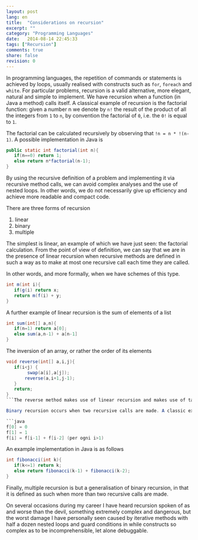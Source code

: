 ```yaml
---
layout: post
lang: en
title:  "Considerations on recursion"
excerpt: ""
category: "Programming Languages"
date:   2014-08-14 22:45:33
tags: ["Recursion"]
comments: true
share: false
revision: 0
---
```



In programming languages, the repetition of commands or statements is achieved by loops, usually realised with constructs such as `for`, `foreach` and `white`. For particular problems, recursion is a valid alternative, more elegant, natural and simple to implement.
We have recursion when a function (in Java a method) calls itself.
A classical example of recursion is the factorial function: given a number n we denote by `n!` the result of the product of all the integers from `1` to `n`, by convention the factorial of `0`, i.e. the `0!` is equal to `1`.

The factorial can be calculated recursively by observing that `!n = n * !(n-1)`.
A possible implementation in Java is

```java
public static int factorial(int n){
   if(n==0) return 1;
   else return n*factorial(n-1);
}
```

By using the recursive definition of a problem and implementing it via recursive method calls, we can avoid complex analyses and the use of nested loops. In other words, we do not necessarily give up efficiency and achieve more readable and compact code.

There are three forms of recursion

1. linear
2. binary
3. multiple

The simplest is linear, an example of which we have just seen: the factorial calculation. From the point of view of definition, we can say that we are in the presence of linear recursion when recursive methods are defined in such a way as to make at most one recursive call each time they are called.

In other words, and more formally, when we have schemes of this type.

```java
int m(int i){
   if(g(i) return x;
   return m(f(i) + y;
}
```
A further example of linear recursion is the sum of elements of a list

```java
int sum(int[] a,n){
   if(n=1) return a[0];
   else sum(a,n-1) + a[n-1]        
}
```

The inversion of an array, or rather the order of its elements

```java
void reverse(int[] a,i,j){
   if(i<j) {
        swap(a[i],a[j]);
       reverse(a,i+1,j-1);        
   }
   return;        
}
```The reverse method makes use of linear recursion and makes use of tail recursion, i.e. the recursive call is the last operation performed by the method.

Binary recursion occurs when two recursive calls are made. A classic example is the Fibonacci sequence.

```java
f[0] = 0
f[1] = 1
f[i] = f[i-1] + f[i-2] (per ogni i>1)
```

An example implementation in Java is as follows

```java
int fibonacci(int k){
   if(k<=1) return k;
   else return fibonacci(k-1) + fibonacci(k-2);
}
```
Finally, multiple recursion is but a generalisation of binary recursion, in that it is defined as such when more than two recursive calls are made.

On several occasions during my career I have heard recursion spoken of as and worse than the devil, something extremely complex and dangerous, but the worst damage I have personally seen caused by iterative methods with half a dozen nested loops and guard conditions in while constructs so complex as to be incomprehensible, let alone debuggable.